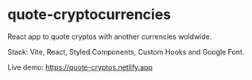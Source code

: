 # quote-cryptocurrencies
React app to quote cryptos with another currencies woldwide.

Stack: Vite, React, Styled Components, Custom Hooks and Google Font.

Live demo: https://quote-cryptos.netlify.app
